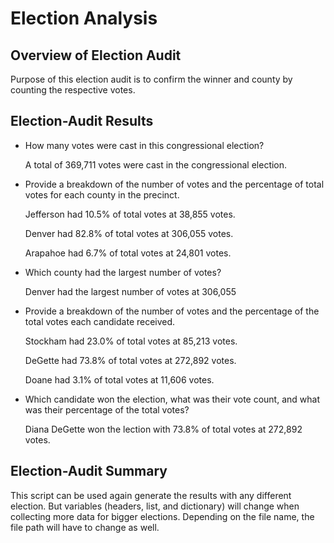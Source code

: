 # Election Analysis

## Overview of Election Audit
Purpose of this election audit is to confirm the winner and county by counting the respective votes. 

## Election-Audit Results


- How many votes were cast in this congressional election? 

	A total of 369,711 votes were cast in the congressional election. 

- Provide a breakdown of the number of votes and the percentage of total votes for each county in the precinct.
	
	Jefferson had 10.5% of total votes at 38,855 votes.

	Denver had 82.8% of total votes at 306,055 votes. 

	Arapahoe had 6.7% of total votes at 24,801 votes. 

- Which county had the largest number of votes?

	Denver had the largest number of votes at 306,055
- Provide a breakdown of the number of votes and the percentage of the total votes each candidate received.

	Stockham had 23.0% of total votes at 85,213 votes.

	DeGette had 73.8% of total votes at 272,892 votes. 

	Doane had 3.1% of total votes at 11,606 votes.
- Which candidate won the election, what was their vote count, and what was their percentage of the total votes?

	Diana DeGette won the lection with 73.8% of total votes at 272,892 votes.

## Election-Audit Summary 
This script can be used again generate the results with any different election. But variables (headers, list, and dictionary) will change when collecting more data for bigger elections. Depending on the file name, the file path will have to change as well. 